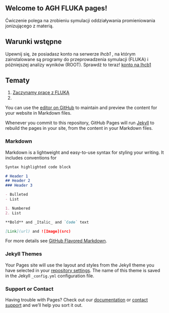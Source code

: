 ## Welcome to AGH FLUKA pages!

Ćwiczenie polega na zrobieniu symulacji oddziaływania promieniowania jonizującego z materią.
## Warunki wstępne 
Upewnij się, że posiadasz konto na serwerze *lhcb1* , na którym zainstalowane są programy do przeprowadzenia symulacji (FLUKA) i późniejszej analizy wyników (ROOT). Sprawdź to teraz! [konto na lhcb1](lhcb1.html)

## Tematy
1. [Zaczynamy pracę z FLUKĄ](start.html)
2. 
You can use the [editor on GitHub](https://github.com/AgnieszkaMucha/FLUKA/edit/master/index.md) to maintain and preview the content for your website in Markdown files.

Whenever you commit to this repository, GitHub Pages will run [Jekyll](https://jekyllrb.com/) to rebuild the pages in your site, from the content in your Markdown files.

### Markdown

Markdown is a lightweight and easy-to-use syntax for styling your writing. It includes conventions for

```markdown
Syntax highlighted code block

# Header 1
## Header 2
### Header 3

- Bulleted
- List

1. Numbered
2. List

**Bold** and _Italic_ and `Code` text

[Link](url) and ![Image](src)
```

For more details see [GitHub Flavored Markdown](https://guides.github.com/features/mastering-markdown/).

### Jekyll Themes

Your Pages site will use the layout and styles from the Jekyll theme you have selected in your [repository settings](https://github.com/AgnieszkaMucha/FLUKA/settings). The name of this theme is saved in the Jekyll `_config.yml` configuration file.

### Support or Contact

Having trouble with Pages? Check out our [documentation](https://help.github.com/categories/github-pages-basics/) or [contact support](https://github.com/contact) and we’ll help you sort it out.
